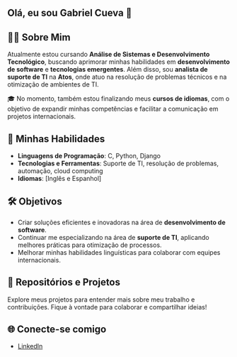 
## Olá, eu sou Gabriel Cueva 👋

## 👨‍💻 Sobre Mim
Atualmente estou cursando **Análise de Sistemas e Desenvolvimento Tecnológico**, buscando aprimorar minhas habilidades em **desenvolvimento de software** e **tecnologias emergentes**. Além disso, sou **analista de suporte de TI** na **Atos**, onde atuo na resolução de problemas técnicos e na otimização de ambientes de TI.

🎓 No momento, também estou finalizando meus **cursos de idiomas**, com o objetivo de expandir minhas competências e facilitar a comunicação em projetos internacionais.

## 🚀 Minhas Habilidades
- **Linguagens de Programação**: C, Python, Django
- **Tecnologias e Ferramentas**: Suporte de TI, resolução de problemas, automação, cloud computing
- **Idiomas**: [Inglês e Espanhol]
  
## 🛠️ Objetivos
- Criar soluções eficientes e inovadoras na área de **desenvolvimento de software**.
- Continuar me especializando na área de **suporte de TI**, aplicando melhores práticas para otimização de processos.
- Melhorar minhas habilidades linguísticas para colaborar com equipes internacionais.

## 📂 Repositórios e Projetos
Explore meus projetos para entender mais sobre meu trabalho e contribuições. Fique à vontade para colaborar e compartilhar ideias!

## 🌐 Conecte-se comigo
- [LinkedIn]([Seu-Link-Linkedin](https://www.linkedin.com/in/gabrieljuancueva/))





